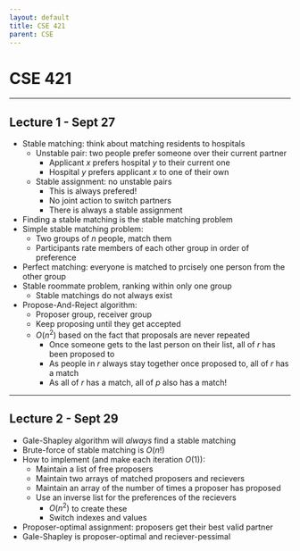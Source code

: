```yaml
---
layout: default
title: CSE 421
parent: CSE
---
```


# CSE 421

---

## Lecture 1 - Sept 27

- Stable matching: think about matching residents to hospitals
    - Unstable pair: two people prefer someone over their current partner
        - Applicant $x$ prefers hospital $y$ to their current one
        - Hospital $y$ prefers applicant $x$ to one of their own
    - Stable assignment: no unstable pairs
        - This is always prefered!
        - No joint action to switch partners
        - There is always a stable assignment
- Finding a stable matching is the stable matching problem
- Simple stable matching problem:
    - Two groups of $n$ people, match them
    - Participants rate members of each other group in order of preference
- Perfect matching: everyone is matched to prcisely one person from the other group
- Stable roommate problem, ranking within only one group
    - Stable matchings do not always exist
- Propose-And-Reject algorithm:
    - Proposer group, receiver group
    - Keep proposing until they get accepted
    - $O(n^2)$ based on the fact that proposals are never repeated
        - Once someone gets to the last person on their list, all of $r$ has been proposed to
        - As people in $r$ always stay together once proposed to, all of $r$ has a match
        - As all of $r$ has a match, all of $p$ also has a match!

---

## Lecture 2 - Sept 29

- Gale-Shapley algorithm will *always* find a stable matching
- Brute-force of stable matching is $O(n!)$
- How to implement (and make each iteration $O(1)$):
    - Maintain a list of free proposers
    - Maintain two arrays of matched proposers and recievers
    - Maintain an array of the number of times a proposer has proposed
    - Use an inverse list for the preferences of the recievers
        - $O(n^2)$ to create these
        - Switch indexes and values
- Proposer-optimal assignment: proposers get their best valid partner
- Gale-Shapley is proposer-optimal and reciever-pessimal

